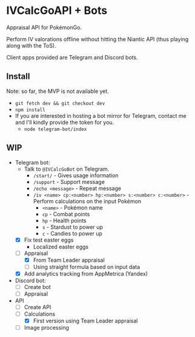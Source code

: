 # IVCalcGoAPI + Bots

Appraisal API for PokémonGo. 

Perform IV valorations offline without hitting the Niantic API (thus playing along with the ToS).

Client apps provided are Telegram and Discord bots.

## Install

Note: so far, the MVP is not available yet.
- `git fetch dev && git checkout dev`
- `npm install`
- If you are interested in hosting a bot mirror for Telegram, contact me and I'll kindly provide the token for you.
    - `node telegram-bot/index`

## WIP

- Telegram bot: 
    - Talk to `@IVCalcGoBot` on Telegram.
        - `/start/` - Gives usage information
        - `/support` - Support message
        - `/echo <message>` - Repeat message
        - `/iv <name> cp:<number> hp:<number> s:<number> c:<number>` - Perform calculations on the input Pokémon
            - `<name>` - Pokémon name
            - `cp` - Combat points
            - `hp` - Health points
            - `s` - Stardust to power up
            - `c` - Candies to power up
    - [x] Fix test easter eggs
        - Localized easter eggs
    - [ ] Appraisal
        - [x] From Team Leader appraisal
        - [ ] Using straight formula based on input data
    - [x] Add analytics tracking from AppMetrica (Yandex)
- Discord bot:
    - [ ] Create bot
    - [ ] Appraisal
- API
    - [ ] Create API
    - [ ] Calculations
        - [x] First version using Team Leader appraisal
    - [ ] Image processing